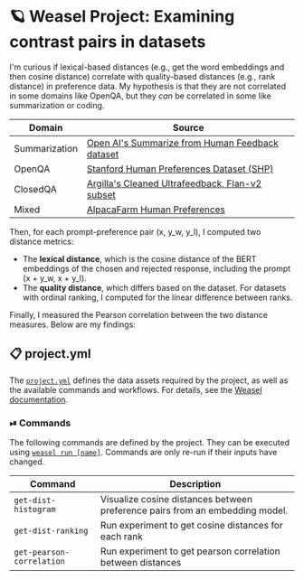<!-- WEASEL: AUTO-GENERATED DOCS START (do not remove) -->

# 🪐 Weasel Project: Examining contrast pairs in datasets

I'm curious if lexical-based distances (e.g., get the word embeddings and then
cosine distance) correlate with quality-based distances (e.g., rank distance)
in preference data. My hypothesis is that they are not correlated in some
domains like OpenQA, but they *can* be correlated in some like summarization
or coding.

| Domain        | Source                                                                                                                                               |
|---------------|------------------------------------------------------------------------------------------------------------------------------------------------------|
| Summarization | [Open AI's Summarize from Human Feedback dataset](https://huggingface.co/datasets/openai/summarize_from_feedback)                                    |
| OpenQA        | [Stanford Human Preferences Dataset (SHP)](https://huggingface.co/datasets/stanfordnlp/SHP)                                                          |
| ClosedQA      | [Argilla's Cleaned Ultrafeedback, Flan-v2 subset](https://huggingface.co/datasets/argilla/ultrafeedback-multi-binarized-quality-preferences-cleaned) |
| Mixed         | [AlpacaFarm Human Preferences](https://huggingface.co/datasets/tatsu-lab/alpaca_farm/viewer/alpaca_human_preference)                                 |

Then, for each prompt-preference pair (x, y_w, y_l), I computed two distance metrics:
* The **lexical distance**, which is the cosine distance of the BERT
  embeddings of the chosen and rejected response, including the prompt (x +
  y_w, x + y_l).  
* The **quality distance**, which differs based on the dataset. For datasets with
  ordinal ranking, I computed for the linear difference between ranks. 

Finally, I measured the Pearson correlation between the two distance measures.
Below are my findings:


## 📋 project.yml

The [`project.yml`](project.yml) defines the data assets required by the
project, as well as the available commands and workflows. For details, see the
[Weasel documentation](https://github.com/explosion/weasel).

### ⏯ Commands

The following commands are defined by the project. They
can be executed using [`weasel run [name]`](https://github.com/explosion/weasel/tree/main/docs/cli.md#rocket-run).
Commands are only re-run if their inputs have changed.

| Command | Description |
| --- | --- |
| `get-dist-histogram` | Visualize cosine distances between preference pairs from an embedding model. |
| `get-dist-ranking` | Run experiment to get cosine distances for each rank |
| `get-pearson-correlation` | Run experiment to get pearson correlation between distances |

<!-- WEASEL: AUTO-GENERATED DOCS END (do not remove) -->